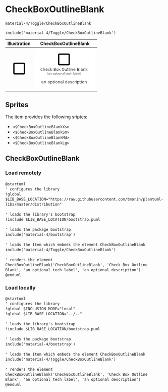 # CheckBoxOutlineBlank


```text
material-4/Toggle/CheckBoxOutlineBlank
```

```text
include('material-4/Toggle/CheckBoxOutlineBlank')
```



| Illustration | CheckBoxOutlineBlank |
| :---: | :---: |
| ![illustration for Illustration](../../material-4/Toggle/CheckBoxOutlineBlank.png) | ![illustration for CheckBoxOutlineBlank](../../material-4/Toggle/CheckBoxOutlineBlank.Local.png) |



## Sprites
The item provides the following sriptes:

- `<$CheckBoxOutlineBlankXs>`
- `<$CheckBoxOutlineBlankSm>`
- `<$CheckBoxOutlineBlankMd>`
- `<$CheckBoxOutlineBlankLg>`





## CheckBoxOutlineBlank

### Load remotely
```plantuml
@startuml
' configures the library
!global $LIB_BASE_LOCATION="https://raw.githubusercontent.com/tmorin/plantuml-libs/master/distribution"

' loads the library's bootstrap
!include $LIB_BASE_LOCATION/bootstrap.puml

' loads the package bootstrap
include('material-4/bootstrap')

' loads the Item which embeds the element CheckBoxOutlineBlank
include('material-4/Toggle/CheckBoxOutlineBlank')

' renders the element
CheckBoxOutlineBlank('CheckBoxOutlineBlank', 'Check Box Outline Blank', 'an optional tech label', 'an optional description')
@enduml
```

### Load locally
```plantuml
@startuml
' configures the library
!global $INCLUSION_MODE="local"
!global $LIB_BASE_LOCATION="../.."

' loads the library's bootstrap
!include $LIB_BASE_LOCATION/bootstrap.puml

' loads the package bootstrap
include('material-4/bootstrap')

' loads the Item which embeds the element CheckBoxOutlineBlank
include('material-4/Toggle/CheckBoxOutlineBlank')

' renders the element
CheckBoxOutlineBlank('CheckBoxOutlineBlank', 'Check Box Outline Blank', 'an optional tech label', 'an optional description')
@enduml
```

